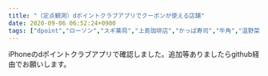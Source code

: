 ```yaml
---
title: "（定点観測）dポイントクラブアプリでクーポンが使える店舗"
date: 2020-09-06 06:52:24+0900
tags: ["dpoint","ローソン","スギ薬局","上島珈琲店","かっぱ寿司","牛角","温野菜","ドトール","ガスト","ピザハット","バーミヤン","ロッテリア","鎌倉パスタ","エディオン","ジョナサン"]
---
```


iPhoneのdポイントクラブアプリで確認しました。追加等ありましたらgithub経由でお願いします。
